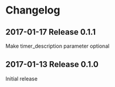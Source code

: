 # Changelog

## 2017-01-17 Release 0.1.1

Make timer_description parameter optional

## 2017-01-13 Release 0.1.0

Initial release
